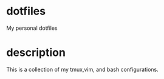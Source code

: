 # dotfiles
My personal dotfiles
# description
This is a collection of my tmux,vim, and bash configurations.
